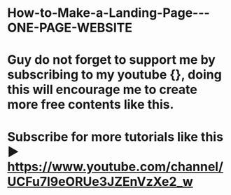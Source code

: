 # How-to-Make-a-Landing-Page---ONE-PAGE-WEBSITE
# Guy do not forget to support me by subscribing to my youtube {}, doing this will encourage me to create more free contents like this. 
# Subscribe for more tutorials like this ► https://www.youtube.com/channel/UCFu7l9eORUe3JZEnVzXe2_w

